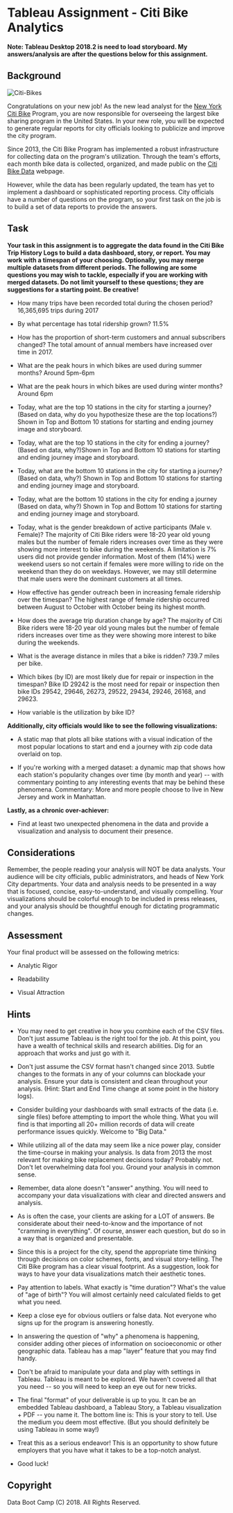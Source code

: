 # Tableau Assignment - Citi Bike Analytics
**Note: Tableau Desktop 2018.2 is need to load storyboard. My answers/analysis are after the questions below for this assignment.**

## Background

![Citi-Bikes](Images/citi-bike-station-bikes.jpg)

Congratulations on your new job! As the new lead analyst for the [New York Citi Bike](https://en.wikipedia.org/wiki/Citi_Bike) Program, you are now responsible for overseeing the largest bike sharing program in the United States. In your new role, you will be expected to generate regular reports for city officials looking to publicize and improve the city program.

Since 2013, the Citi Bike Program has implemented a robust infrastructure for collecting data on the program's utilization. Through the team's efforts, each month bike data is collected, organized, and made public on the [Citi Bike Data](https://www.citibikenyc.com/system-data) webpage.

However, while the data has been regularly updated, the team has yet to implement a dashboard or sophisticated reporting process. City officials have a number of questions on the program, so your first task on the job is to build a set of data reports to provide the answers. 

## Task

**Your task in this assignment is to aggregate the data found in the Citi Bike Trip History Logs to build a data dashboard, story, or report.  You may work with a timespan of your choosing. Optionally, you may merge multiple datasets from different periods. The following are some questions you may wish to tackle, especially if you are working with merged datasets. Do not limit yourself to these questions; they are suggestions for a starting point. Be creative!**

* How many trips have been recorded total during the chosen period? 16,365,695 trips during 2017

* By what percentage has total ridership grown? 11.5%

* How has the proportion of short-term customers and annual subscribers changed? The total amount of annual members have increased over time in 2017.

* What are the peak hours in which bikes are used during summer months? Around 5pm-6pm
 
* What are the peak hours in which bikes are used during winter months? Around 6pm

* Today, what are the top 10 stations in the city for starting a journey? (Based on data, why do you hypothesize these are the top locations?) Shown in Top and Bottom 10 stations for starting and ending journey image and storyboard.

* Today, what are the top 10 stations in the city for ending a journey? (Based on data, why?)Shown in Top and Bottom 10 stations for starting and ending journey image and storyboard.

* Today, what are the bottom 10 stations in the city for starting a journey? (Based on data, why?) Shown in Top and Bottom 10 stations for starting and ending journey image and storyboard.

* Today, what are the bottom 10 stations in the city for ending a journey (Based on data, why?) Shown in Top and Bottom 10 stations for starting and ending journey image and storyboard.

* Today, what is the gender breakdown of active participants (Male v. Female)? The majority of Citi Bike riders were 18-20 year old young males but the number of female riders increases over time as they were showing more interest to bike during the weekends. A limitation is 7% users did not provide gender information. Most of them (14%) were weekend users so not certain if females were more willing to ride on the weekend than they do on weekdays. However, we may still determine that male users were the dominant customers at all times.

* How effective has gender outreach been in increasing female ridership over the timespan? The highest range of female ridership occurred between August to October with October being its highest month. 

* How does the average trip duration change by age? The majority of Citi Bike riders were 18-20 year old young males but the number of female riders increases over time as they were showing more interest to bike during the weekends. 

* What is the average distance in miles that a bike is ridden? 739.7 miles per bike.

* Which bikes (by ID) are most likely due for repair or inspection in the timespan? Bike ID 29242 is the most need for repair or inspection then bike IDs 29542, 29646, 26273, 29522, 29434, 29246, 26168, and 29623. 

* How variable is the utilization by bike ID?

**Additionally, city officials would like to see the following visualizations:**

* A static map that plots all bike stations with a visual indication of the most popular locations to start and end a journey with zip code data overlaid on top.

* If you're working with a merged dataset: a dynamic map that shows how each station's popularity changes over time (by month and year) -- with commentary pointing to any interesting events that may be behind these phenomena.
Commentary: More and more people choose to live in New Jersey and work in Manhattan. 

**Lastly, as a chronic over-achiever:**

* Find at least two unexpected phenomena in the data and provide a visualization and analysis to document their presence. 

## Considerations

Remember, the people reading your analysis will NOT be data analysts. Your audience will be city officials, public administrators, and heads of New York City departments. Your data and analysis needs to be presented in a way that is focused, concise, easy-to-understand, and visually compelling. Your visualizations should be colorful enough to be included in press releases, and your analysis should be thoughtful enough for dictating programmatic changes. 

## Assessment

Your final product will be assessed on the following metrics: 

* Analytic Rigor

* Readability

* Visual Attraction


## Hints

* You may need to get creative in how you combine each of the CSV files. Don't just assume Tableau is the right tool for the job. At this point, you have a wealth of technical skills and research abilities. Dig for an approach that works and just go with it.

* Don't just assume the CSV format hasn't changed since 2013. Subtle changes to the formats in any of your columns can blockade your analysis. Ensure your data is consistent and clean throughout your analysis. (Hint: Start and End Time change at some point in the history logs).

* Consider building your dashboards with small extracts of the data (i.e. single files) before attempting to import the whole thing. What you will find is that importing all 20+ million records of data will create performance issues quickly. Welcome to "Big Data."

* While utilizing all of the data may seem like a nice power play, consider the time-course in making your analysis. Is data from 2013 the most relevant for making bike replacement decisions today? Probably not. Don't let overwhelming data fool you. Ground your analysis in common sense.

* Remember, data alone doesn't "answer" anything. You will need to accompany your data visualizations with clear and directed answers and analysis. 

* As is often the case, your clients are asking for a LOT of answers. Be considerate about their need-to-know and the importance of not "cramming in everything". Of course, answer each question, but do so in a way that is organized and presentable. 

* Since this is a project for the city, spend the appropriate time thinking through decisions on color schemes, fonts, and visual story-telling. The Citi Bike program has a clear visual footprint. As a suggestion, look for ways to have your data visualizations match their aesthetic tones.

* Pay attention to labels. What exactly is "time duration"? What's the value of "age of birth"? You will almost certainly need calculated fields to get what you need.

* Keep a close eye for obvious outliers or false data. Not everyone who signs up for the program is answering honestly.

* In answering the question of "why" a phenomena is happening, consider adding other pieces of information on socioeconomic or other geographic data. Tableau has a map "layer" feature that you may find handy. 

* Don't be afraid to manipulate your data and play with settings in Tableau. Tableau is meant to be explored. We haven't covered all that you need -- so you will need to keep an eye out for new tricks. 

* The final "format" of your deliverable is up to you. It can be an embedded Tableau dashboard, a Tableau Story, a Tableau visualization + PDF -- you name it. The bottom line is: This is your story to tell. Use the medium you deem most effective. (But you should definitely be using Tableau in some way!)

* Treat this as a serious endeavor! This is an opportunity to show future employers that you have what it takes to be a top-notch analyst. 

* Good luck!

## Copyright

Data Boot Camp (C) 2018. All Rights Reserved.
